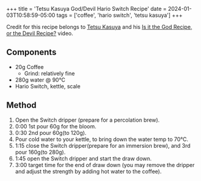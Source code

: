 +++
title = 'Tetsu Kasuya God/Devil Hario Switch Recipe'
date = 2024-01-03T10:58:59-05:00
tags = ['coffee', 'hario switch', 'tetsu kasuya']
+++

Credit for this recipe belongs to [Tetsu Kasuya](https://www.youtube.com/@TetsuKasuya) and his [Is it the God Recipe, or the Devil Recipe?](https://youtu.be/gC8K40kZ_6E) video.


## Components
- 20g Coffee 
    - Grind: relatively fine
- 280g water @ 90°C
- Hario Switch, kettle, scale


## Method

1. Open the Switch dripper (prepare for a percolation brew).
2. 0:00 1st pour 60g for the bloom.
3. 0:30 2nd pour 60g(to 120g).
4. Pour cold water to your kettle, to bring down the water temp to 70°C.
5. 1:15 close the Switch dripper(prepare for an immersion brew), and 3rd pour 160g(to 280g).
6. 1:45 open the Switch dripper and start the draw down.
7. 3:00 target time for the end of draw down (you may remove the dripper and adjust the strength by adding hot water to the coffee).
